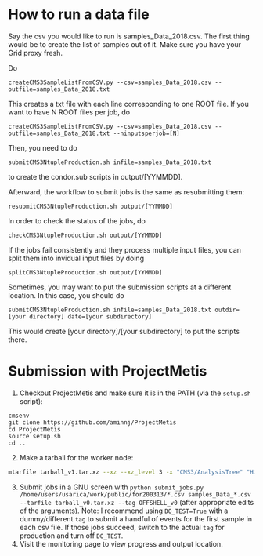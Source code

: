 # How to run a data file

Say the csv you would like to run is samples_Data_2018.csv. The first thing would be to create the list of samples out of it.
Make sure you have your Grid proxy fresh.

Do

```
createCMS3SampleListFromCSV.py --csv=samples_Data_2018.csv --outfile=samples_Data_2018.txt
```

This creates a txt file with each line corresponding to one ROOT file. If you want to have N ROOT files per job, do

```
createCMS3SampleListFromCSV.py --csv=samples_Data_2018.csv --outfile=samples_Data_2018.txt --ninputsperjob=[N]
```


Then, you need to do

```
submitCMS3NtupleProduction.sh infile=samples_Data_2018.txt
```

to create the condor.sub scripts in output/[YYMMDD].

Afterward, the workflow to submit jobs is the same as resubmitting them:

```
resubmitCMS3NtupleProduction.sh output/[YYMMDD]
```


In order to check the status of the jobs, do

```
checkCMS3NtupleProduction.sh output/[YYMMDD]
```

If the jobs fail consistently and they process multiple input files, you can split them into invidual input files by doing

```
splitCMS3NtupleProduction.sh output/[YYMMDD]
```


Sometimes, you may want to put the submission scripts at a different location. In this case, you should do

```
submitCMS3NtupleProduction.sh infile=samples_Data_2018.txt outdir=[your directory] date=[your subdirectory]
```

This would create [your directory]/[your subdirectory] to put the scripts there.

# Submission with ProjectMetis

1. Checkout ProjectMetis and make sure it is in the PATH (via the `setup.sh` script):
```
cmsenv
git clone https://github.com/aminnj/ProjectMetis
cd ProjectMetis
source setup.sh
cd ..
```
2. Make a tarball for the worker node:
```bash
mtarfile tarball_v1.tar.xz --xz --xz_level 3 -x "CMS3/AnalysisTree" "HiggsAnalysis/CombinedLimit" "ZZMatrixElement/MEMCalculators" "ZZMatrixElement/PythonWrapper" "ZZMatrixElement/MEKD" "ZZMatrixElement/MELA/test/reference"
```
3. Submit jobs in a GNU screen with `python submit_jobs.py /home/users/usarica/work/public/for200313/*.csv samples_Data_*.csv --tarfile tarball_v0.tar.xz --tag OFFSHELL_v0` (after appropriate
edits of the arguments).
Note: I recommend using `DO_TEST=True` with a dummy/different `tag` to submit a handful of events
for the first sample in each csv file. If those jobs succeed, switch to the actual `tag` for production and turn off `DO_TEST`.
4. Visit the monitoring page to view progress and output location.
